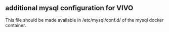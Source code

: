## additional mysql configuration for VIVO

This file should be made available in /etc/mysql/conf.d/ of the mysql docker container.